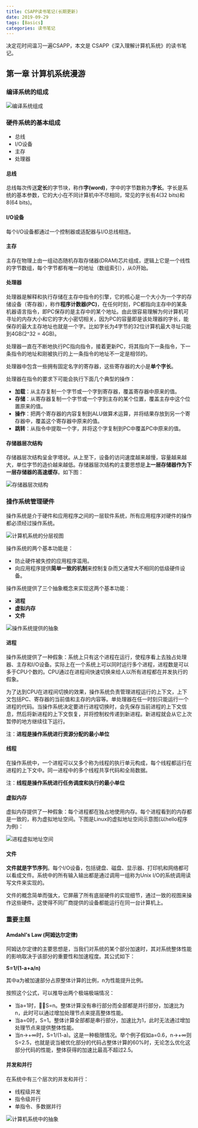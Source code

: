 ```yaml
---
title: CSAPP读书笔记(长期更新)
date: 2019-09-29
tags: [Basics]
categories: 读书笔记
---
```


决定花时间温习一遍CSAPP，本文是 CSAPP《深入理解计算机系统》的读书笔记。

<!--more-->

## 第一章 计算机系统漫游

### 编译系统的组成

![编译系统组成](/assets/images/post_imgs/compilation_system.png)

### 硬件系统的基本组成

* 总线
* I/O设备
* 主存
* 处理器

#### 总线

总线每次传送**定长**的字节块，称作**字(word)**，字中的字节数称为**字长**。字长是系统的基本参数，它的大小在不同计算机中不尽相同，常见的字长有4(32 bits)和8(64 bits)。

#### I/O设备

每个I/O设备都通过一个控制器或适配器与I/O总线相连。

#### 主存

主存在物理上由一组动态随机存取存储器(DRAM)芯片组成，逻辑上它是一个线性的字节数组，每个字节都有唯一的地址（数组索引），从0开始。

#### 处理器

处理器是解释和执行存储在主存中指令的引擎，它的核心是一个大小为一个字的存储设备（寄存器），称作**程序计数器(PC)**，在任何时刻，PC都指向主存中的某条机器语言指令，即PC保存的是主存中的某个地址。由此很容易理解为何计算机可寻址的内存大小和它的字大小密切相关，因为PC的容量即是该处理器的字长，能保存的最大主存地址也就是一个字。比如字长为4字节的32位计算机最大寻址只能到4GB(2^32 = 4GB)。

处理器一直在不断地执行PC指向指令，接着更新PC，将其指向下一条指令，下一条指令的地址和刚被执行的上一条指令的地址不一定是相邻的。

处理器中包含一些拥有固定名字的寄存器，这些寄存器的大小是**单个字长**。

处理器在指令的要求下可能会执行下面几个典型的操作：

* **加载**：从主存复制一个字节或一个字到寄存器，覆盖寄存器中原来的值。
* **存储**：从寄存器复制一个字节或一个字到主存的某个位置，覆盖主存中这个位置原来的值。
* **操作**：把两个寄存器的内容复制到ALU做算术运算，并将结果存放到另一个寄存器中，覆盖这个寄存器中原来的值。
* **跳转**：从指令中提取一个字，并将这个字复制到PC中覆盖PC中原来的值。

#### 存储器层次结构

存储器层次结构呈金字塔状。从上至下，设备的访问速度越来越慢，容量越来越大，单位字节的造价越来越低。存储器层次结构的主要思想是**上一层存储器作为下一层存储器的高速缓存**。如下图：

![存储器层次结构](/assets/images/post_imgs/csapp_memory_layer.png)

### 操作系统管理硬件

操作系统是介于硬件和应用程序之间的一层软件系统，所有应用程序对硬件的操作都必须经过操作系统。

![计算机系统的分层视图](/assets/images/post_imgs/csapp_computer_system_layer.png)

操作系统的两个基本功能是：

* 防止硬件被失控的应用程序滥用。
* 向应用程序提供**简单一致的机制**来控制复杂而又通常大不相同的低级硬件设备。

操作系统提供了三个抽象概念来实现这两个基本功能：

* **进程**
* **虚拟内存**
* **文件**

![操作系统提供的抽象](/assets/images/post_imgs/csapp_os_abstract.png)

#### 进程

操作系统提供了一种假象：系统上只有这个进程在运行，使程序看上去独占处理器、主存和I/O设备。实际上在一个系统上可以同时运行多个进程，进程数是可以多于CPU个数的。CPU通过在进程间快速切换来给人以所有进程都在并发执行的假象。

为了达到CPU在进程间切换的效果，操作系统负责管理进程运行的上下文，上下文包括PC、寄存器的当前值和主存的内容等。单处理器在任一时刻只能运行一个进程的代码。当操作系统决定要进行进程切换时，会先保存当前进程的上下文信息，然后将新进程的上下文恢复，并将控制权传递到新进程。新进程就会从它上次暂停的地方继续往下运行。

注：**进程是操作系统进行资源分配的最小单位**

#### 线程

在操作系统中，一个进程可以又多个称为线程的执行单元构成，每个线程都运行在进程的上下文中。同一进程中的多个线程共享代码和全局数据。

注：**线程是操作系统进行任务调度和执行的最小单位**

#### 虚拟内存

虚拟内存提供了一种假象：每个进程都在独占地使用内存。每个进程看到的内存都是一致的，称为虚拟地址空间。下图是Linux的虚拟地址空间示意图(以hello程序为例)：

![进程虚拟地址空间](/assets/images/post_imgs/csapp_process_virtual_address_space.png)

#### 文件

**文件就是字节序列**。每个I/O设备，包括键盘、磁盘、显示器、打印机和网络都可以看成文件。系统中的所有输入输出都是通过调用一组称为Unix I/O的系统调用读写文件来实现的。

文件的概念简单而强大，它屏蔽了所有底层硬件的实现细节，通过一致的视图来操作这些硬件。这使得不同厂商提供的设备都能运行在同一台计算机上。

### 重要主题

#### Amdahl's Law (阿姆达尔定律)

阿姆达尔定律的主要思想是，当我们对系统的某个部分加速时，其对系统整体性能的影响取决于该部分的重要性和加速程度。其公式如下：

**S=1/(1-a+a/n)**

其中a为被加速部分占原整体计算的比例，n为性能提升比例。

按照这个公式，可以推导出两个极端极端情况：

* 当a=1时，S=n。整体计算没有串行部分而全部都是并行部分，加速比为n，此时可以通过增加处理节点来提高整体性能。
* 当a=0时，S=1。整体计算全部都是串行部分，加速比为1，此时无法通过增加处理节点来提供整体性能。
* 当n->+∞时，S=1/(1-a)。这是一种极限情况。举个例子假如a=0.6，n->+∞则S=2.5，也就是说当被优化部分的代码占整体计算的60%时，无论怎么优化这部分代码的性能，整体获得的加速比最高不超过2.5。

#### 并发和并行

在系统中有三个层次的并发和并行：

* 线程级并发
* 指令级并行
* 单指令、多数据并行

![计算机系统中的抽象](/assets/images/post_imgs/csapp_abstract_layer_2.png)

